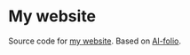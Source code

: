 # My website

Source code for [my website](https://wannesmalfait.github.io). Based on
[Al-folio](https://github.com/alshedivat/al-folio).
